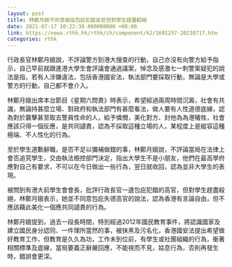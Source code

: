 ```yaml
---
layout: post
title: 林鄭月娥不同意被指包庇犯錯高官但對學生趕盡殺絕
date: 2021-07-17 10:22:39.000000000 +08:00
link: https://news.rthk.hk/rthk/ch/component/k2/1601257-20210717.htm
categories: rthk
---
```


行政長官林鄭月娥說，不評論警方到港大搜查的行動，自己亦沒有向警方給予指示，自己早前就跟進港大學生會評議會通過議案，悼念及感激七一刺警案疑犯的說法是指，若有人涉嫌違法，包括香港國安法，執法部門要採取行動，無論是大學或警方的行動，自己都不會介入。

林鄭月娥出席本台節目《星期六問責》時表示，希望經過兩周時間沉澱，社會有共識，無論持甚麼立場、對政府和執法部門有甚麼看法，做人要有人性道德底線，認為對於襲擊甚至取去警員性命的人，給予憐憫，美化對方、封他為為港犧牲，社會應該只得一個反應，是共同讉責，認為不採取這種立場的人，某程度上是縱容這種極端、不人性化的行為。

至於學生道歉辭職，是否不足以彌補做錯的事，林鄭月娥說，不評論當局在法律上會否追究學生，交由執法檢控部門決定，指出大學生不是小朋友，他們在最高學府應對自己有要求，不可以在今日做出一些行為，翌日就收回，認為並非大學生的表現。

被問到有港大前學生會會長，批評行政長官一邊包庇犯錯的高官，但對學生趕盡殺絕，林鄭月娥表示，她並不同意包庇失德高官的說法，認為香港有言論自由，但不應該藉此美化一個應共同讉責的行為。

林鄭月娥提到，過去一段長時間，特別經過2012年國民教育事件，將認識國家及建立國民身分認同、一件理所當然的事，被抹黑及污名化，香港國安法提出希望做好教育工作，但教育是久久為功，工作未到位前，有學生或社團組織的行為，衝著相關標準及底線，當局要義正辭嚴回應，不能視而不見，姑息行為，否則再發生時，錯誤會更深。
